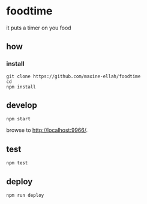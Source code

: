 
# foodtime

it puts a timer on you food

## how

### install

```
git clone https://github.com/maxine-ellah/foodtime
cd 
npm install
```

## develop

```
npm start
```

browse to <http://localhost:9966/>.

## test

```
npm test
```

## deploy

```
npm run deploy
```
